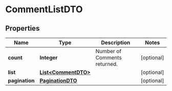 

# CommentListDTO

## Properties

Name | Type | Description | Notes
------------ | ------------- | ------------- | -------------
**count** | **Integer** | Number of Comments returned.  |  [optional]
**list** | [**List&lt;CommentDTO&gt;**](CommentDTO.md) |  |  [optional]
**pagination** | [**PaginationDTO**](PaginationDTO.md) |  |  [optional]



